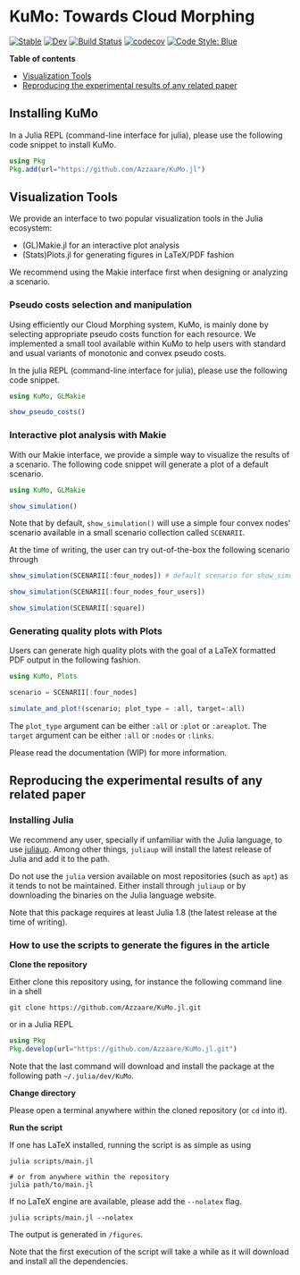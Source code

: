 # KuMo: Towards Cloud Morphing

[![Stable](https://img.shields.io/badge/docs-stable-blue.svg)](https://Azzaare.github.io/KuMo.jl/stable)
[![Dev](https://img.shields.io/badge/docs-dev-blue.svg)](https://Azzaare.github.io/KuMo.jl/dev)
[![Build Status](https://github.com/Azzaare/KuMo.jl/actions/workflows/CI.yml/badge.svg?branch=main)](https://github.com/Azzaare/KuMo.jl/actions/workflows/CI.yml?query=branch%3Amain)
[![codecov](https://codecov.io/gh/Azzaare/KuMo.jl/branch/main/graph/badge.svg?token=rlJUxj3NkP)](https://codecov.io/gh/Azzaare/KuMo.jl)
[![Code Style: Blue](https://img.shields.io/badge/code%20style-blue-4495d1.svg)](https://github.com/invenia/BlueStyle)
<!-- [![ColPrac: Contributor's Guide on Collaborative Practices for Community Packages](https://img.shields.io/badge/ColPrac-Contributor's%20Guide-blueviolet)](https://github.com/SciML/ColPrac) -->
<!-- [![PkgEval](https://JuliaCI.github.io/NanosoldierReports/pkgeval_badges/K/KuMo.svg)](https://JuliaCI.github.io/NanosoldierReports/pkgeval_badges/report.html) -->

**Table of contents**

- [Visualization Tools](https://github.com/Azzaare/KuMo.jl#visualization-tools)
- [Reproducing the experimental results of any related paper](https://github.com/Azzaare/KuMo.jl#reproducing-the-experimental-results-of-any-related-paper)

## Installing KuMo

In a Julia REPL (command-line interface for julia), please use the following code snippet to install KuMo.

```julia
using Pkg
Pkg.add(url="https://github.com/Azzaare/KuMo.jl")
```

## Visualization Tools

We provide an interface to two popular visualization tools in the Julia ecosystem:
- (GL)Makie.jl for an interactive plot analysis
- (Stats)Plots.jl for generating figures in LaTeX/PDF fashion

We recommend using the Makie interface first when designing or analyzing a scenario.

### Pseudo costs selection and manipulation

Using efficiently our Cloud Morphing system, KuMo, is mainly done by selecting appropriate pseudo costs function for each resource. We implemented a small tool available within KuMo to help users with standard and usual variants of monotonic and convex pseudo costs.

In the julia REPL (command-line interface for julia), please use the following code snippet.

```julia
using KuMo, GLMakie

show_pseudo_costs()
```

### Interactive plot analysis with Makie

With our Makie interface, we provide a simple way to visualize the results of a scenario. The following code snippet will generate a plot of a default scenario.

```julia
using KuMo, GLMakie

show_simulation()
```

Note that by default, `show_simulation()` will use a simple four convex nodes' scenario available in a small scenario collection called `SCENARII`.

At the time of writing, the user can try out-of-the-box the following scenario through

```julia
show_simulation(SCENARII[:four_nodes]) # default scenario for show_simulation()

show_simulation(SCENARII[:four_nodes_four_users])

show_simulation(SCENARII[:square])
```

### Generating quality plots with Plots

Users can generate high quality plots with the goal of a LaTeX formatted PDF output in the following fashion.

```julia
using KuMo, Plots

scenario = SCENARII[:four_nodes]

simulate_and_plot!(scenario; plot_type = :all, target=:all)
```

The `plot_type` argument can be either `:all` or `:plot` or `:areaplot`. The `target` argument can be either `:all` or `:nodes` or `:links`.

Please read the documentation (WIP) for more information.

## Reproducing the experimental results of any related paper

### Installing Julia

We recommend any user, specially if unfamiliar with the Julia language, to use [juliaup](https://github.com/JuliaLang/juliaup). Among other things, `juliaup` will install the latest release of Julia and add it to the path.

Do not use the `julia` version available on most repositories (such as `apt`) as it tends to not be maintained. Either install through `juliaup` or by downloading the binaries on the Julia language website.

Note that this package requires at least Julia 1.8 (the latest release at the time of writing).
### How to use the scripts to generate the figures in the article

**Clone the repository**

Either clone this repository using, for instance the following command line in a shell

```shell
git clone https://github.com/Azzaare/KuMo.jl.git
```

or in a Julia REPL

```julia
using Pkg
Pkg.develop(url="https://github.com/Azzaare/KuMo.jl.git")
```

Note that the last command will download and install the package at the following path `~/.julia/dev/KuMo`.

**Change directory**

Please open a terminal anywhere within the cloned repository (or `cd` into it).

**Run the script**

If one has LaTeX installed, running the script is as simple as using

```shell
julia scripts/main.jl

# or from anywhere within the repository
julia path/to/main.jl
```

If no LaTeX engine are available, please add the `--nolatex` flag.

```shell
julia scripts/main.jl --nolatex
```

The output is generated in `/figures`.

Note that the first execution of the script will take a while as it will download and install all the dependencies.

<!-- ## Citing

See [`CITATION.bib`](CITATION.bib) for the relevant reference(s). -->

